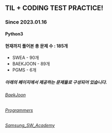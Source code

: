 ## TIL + CODING TEST PRACTICE!
### Since 2023.01.16
#### Python3
#### 현재까지 풀어본 총 문제 수 : 185개
- SWEA - 90개
- BAEKJOON - 89개
- PGMS - 6개

##### 아래의 페이지에서 제공하는 문제들로 구성되어 있습니다.
###### [BaekJoon](https://www.acmicpc.net/)  
###### [Programmers](https://programmers.co.kr/)  
###### [Samsung_SW_Academy](https://swexpertacademy.com/main/main.do)  
